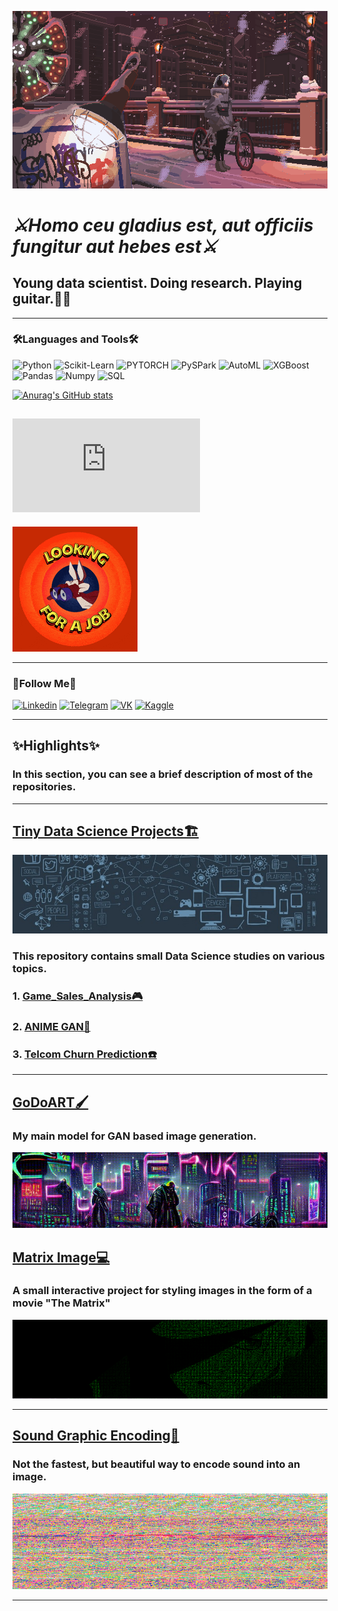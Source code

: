 ![Header](https://github.com/Andy666Fox/Andy666Fox/blob/main/assets/header_4.gif?raw=true)

# ***⚔️Homo ceu gladius est, aut officiis fungitur aut hebes est⚔️***


## Young data scientist. Doing research. Playing guitar.🔬🎸
---


### **🛠️Languages and Tools🛠️**


![Python](https://img.shields.io/badge/-Python-00ff1a?style=for-the-badge&logo=python&logoColor=000000)
![Scikit-Learn](https://img.shields.io/badge/-SClearn-40ff00?style=for-the-badge&logo=scikit-learn&logoColor=000000)
![PYTORCH](https://img.shields.io/badge/-PYTORCH-ff7b00?style=for-the-badge&logo=pytorch&logoColor=000000)
![PySPark](https://img.shields.io/badge/-PySpark-ffd90?style=for-the-badge&logo=dabl&logoColor=000000)
![AutoML](https://img.shields.io/badge/-AutoML-ff7b00?style=for-the-badge&logo=sql&logoColor=000000)
![XGBoost](https://img.shields.io/badge/-XGBoost-ddff00?style=for-the-badge&logo=Matplotlib&logoColor=000000)
![Pandas](https://img.shields.io/badge/-Pandas-91ff00?style=for-the-badge&logo=pandas&logoColor=000000)
![Numpy](https://img.shields.io/badge/-Numpy-bfff00?style=for-the-badge&logo=numpy&logoColor=000000)
![SQL](https://img.shields.io/badge/-SQL-ffae00?style=for-the-badge&logo=sql&logoColor=000000)




[![Anurag's GitHub stats](https://github-readme-stats.vercel.app/api?username=Andy666Fox&show_icons=true&theme=radical)](https://github.com/anuraghazra/github-readme-stats)



## ![🔥Hey my resume is here🔥](https://github.com/Andy666Fox/Andy666Fox/blob/main/Resume/Artem%20Moroyanu.pdf)
![JJ](https://github.com/Andy666Fox/Andy666Fox/blob/main/highlights_images/jj.gif?raw=true)

---

### **🚩Follow Me🚩**


[![Linkedin](https://img.shields.io/badge/-Linkedin-ff005d?style=for-the-badge&logo=linkedin&logoColor=000000)](https://www.linkedin.com/in/heavyarmor/)
[![Telegram](https://img.shields.io/badge/-Telegram-ff00b3?style=for-the-badge&logo=telegram&logoColor=000000)](https://t.me/heavy_armor)
[![VK](https://img.shields.io/badge/-VKontakte-0E3DF3?style=for-the-badge&logo=VK&logoColor=000000)](https://vk.com/heavyground)
[![Kaggle](https://img.shields.io/badge/-Kaggle-0EEEF3?style=for-the-badge&logo=Kaggle&logoColor=000000)](https://www.kaggle.com/godovorez)

---

## **✨Highlights✨**
### In this section, you can see a brief description of most of the repositories.

---

## [**Tiny Data Science Projects🏗️**](https://github.com/Andy666Fox/TINY_DS_PROJECTS)
![DS_LOGO](https://github.com/Andy666Fox/Andy666Fox/blob/main/highlights_images/ds_logo.jpg?raw=true)

### **This repository contains small Data Science studies on various topics.**
### 1. [Game_Sales_Analysis🎮](https://github.com/Andy666Fox/TINY_DS_PROJECTS/tree/main/Game_Sales_Analysis)
### 2. [ANIME GAN👺](https://github.com/Andy666Fox/TINY_DS_PROJECTS/tree/main/FFA_GAN)
### 3. [Telcom Churn Prediction☎️](https://github.com/Andy666Fox/TINY_DS_PROJECTS/tree/main/Telcom_Churn_predict)

---

## [**GoDoART🖌️**](https://github.com/Andy666Fox/GoDoArt)
### My main model for GAN based image generation.
![GDT](https://github.com/Andy666Fox/Andy666Fox/blob/main/highlights_images/gan_logo.gif?raw=true)

## [**Matrix Image💻**](https://github.com/Andy666Fox/Matrix_image)
### A small interactive project for styling images in the form of a movie "The Matrix"
![Zero Two](https://github.com/Andy666Fox/Andy666Fox/blob/main/highlights_images/zt_logo.png?raw=true)

---

## [**Sound Graphic Encoding🎵**](https://github.com/Andy666Fox/SGE)
### Not the fastest, but beautiful way to encode sound into an image.
![SGE](https://github.com/Andy666Fox/Andy666Fox/blob/main/highlights_images/sge_logo.png?raw=true)

---